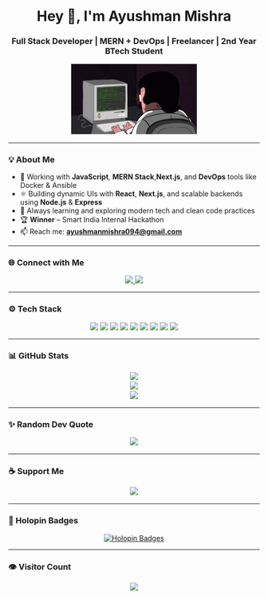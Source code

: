 <h1 align="center">Hey 👋, I'm Ayushman Mishra</h1>
<h3 align="center">Full Stack Developer | MERN + DevOps | Freelancer | 2nd Year BTech Student</h3>

<p align="center">
  <img src="https://github.com/Ayushman88/Ayushman88/blob/main/1_um19N_oeTKlmrHMov0O5bA.gif" alt="Ayushman Mishra" width="50%" />
</p>

---

### 💡 About Me
- 🚀 Working with **JavaScript**, **MERN Stack**,**Next.js**, and **DevOps** tools like Docker & Ansible  
- ⚛️ Building dynamic UIs with **React**, **Next.js**, and scalable backends using **Node.js** & **Express**  
- 🧠 Always learning and exploring modern tech and clean code practices  
- 🏆 **Winner** – Smart India Internal Hackathon  
- 📫 Reach me: **ayushmanmishra094@gmail.com**

---

### 🌐 Connect with Me
<p align="center">
  <a href="https://linkedin.com/in/ayushman-mishra">
    <img src="https://img.shields.io/badge/LinkedIn-%230077B5.svg?style=for-the-badge&logo=linkedin&logoColor=white" />
  </a>
  <a href="https://instagram.com/____ayushman___">
    <img src="https://img.shields.io/badge/Instagram-%23E4405F.svg?style=for-the-badge&logo=instagram&logoColor=white" />
  </a>
</p>

---

### ⚙️ Tech Stack
<p align="center">
  <img src="https://img.shields.io/badge/JavaScript-%23323330.svg?style=flat&logo=javascript&logoColor=%23F7DF1E" />
  <img src="https://img.shields.io/badge/React-%2320232a.svg?style=flat&logo=react&logoColor=%2361DAFB" />
  <img src="https://img.shields.io/badge/Next.js-black?style=flat&logo=next.js&logoColor=white" />
  <img src="https://img.shields.io/badge/Node.js-339933?style=flat&logo=nodedotjs&logoColor=white" />
  <img src="https://img.shields.io/badge/Express.js-%23404d59.svg?style=flat&logo=express&logoColor=white" />
  <img src="https://img.shields.io/badge/MongoDB-%2347A248.svg?style=flat&logo=mongodb&logoColor=white" />
  <img src="https://img.shields.io/badge/Docker-%230db7ed.svg?style=flat&logo=docker&logoColor=white" />
  <img src="https://img.shields.io/badge/Ansible-%231C1C1C.svg?style=flat&logo=ansible&logoColor=white" />
  <img src="https://img.shields.io/badge/Postman-FF6C37?style=flat&logo=postman&logoColor=white" />
</p>

---

### 📊 GitHub Stats
<p align="center">
  <img src="https://github-readme-stats.vercel.app/api?username=Ayushman88&theme=transparent&hide_border=true&show_icons=true" />
  <br />
  <img src="https://github-readme-streak-stats.herokuapp.com?user=Ayushman88&theme=transparent&hide_border=true" />
  <br />
  <img src="https://github-readme-stats.vercel.app/api/top-langs/?username=Ayushman88&layout=compact&hide_border=true&theme=transparent" />
</p>

---

### ✨ Random Dev Quote
<p align="center">
  <img src="https://quotes-github-readme.vercel.app/api?type=horizontal&theme=tokyonight" />
</p>

---

### ☕ Support Me
<p align="center">
  <a href="https://buymeacoffee.com/ayushmanmishra">
    <img src="https://img.shields.io/badge/Buy%20me%20a%20coffee-ffdd00?style=flat&logo=buy-me-a-coffee&logoColor=black" />
  </a>
</p>

---

### 🧩 Holopin Badges
<p align="center">
  <a href="https://holopin.io/@ayushman88">
    <img src="https://holopin.me/ayushman88" alt="Holopin Badges" />
  </a>
</p>

---

### 👁️ Visitor Count
<p align="center">
  <img src="https://visitcount.itsvg.in/api?id=Ayushman88&icon=0&color=0" />
</p>
